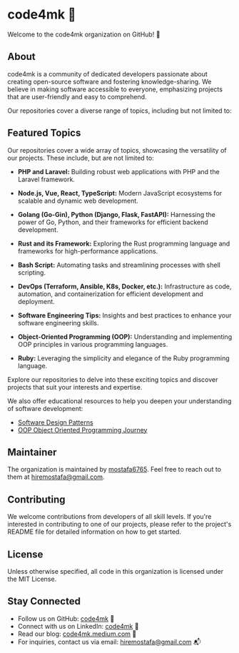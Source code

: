 # code4mk 🚀

Welcome to the code4mk organization on GitHub! 🌟

## About

code4mk is a community of dedicated developers passionate about creating open-source software and fostering knowledge-sharing. We believe in making software accessible to everyone, emphasizing projects that are user-friendly and easy to comprehend.

Our repositories cover a diverse range of topics, including but not limited to:

## Featured Topics

Our repositories cover a wide array of topics, showcasing the versatility of our projects. These include, but are not limited to:

- **PHP and Laravel:** Building robust web applications with PHP and the Laravel framework.

- **Node.js, Vue, React, TypeScript:** Modern JavaScript ecosystems for scalable and dynamic web development.

- **Golang (Go-Gin), Python (Django, Flask, FastAPI):** Harnessing the power of Go, Python, and their frameworks for efficient backend development.

- **Rust and its Framework:** Exploring the Rust programming language and frameworks for high-performance applications.

- **Bash Script:** Automating tasks and streamlining processes with shell scripting.

- **DevOps (Terraform, Ansible, K8s, Docker, etc.):** Infrastructure as code, automation, and containerization for efficient development and deployment.

- **Software Engineering Tips:** Insights and best practices to enhance your software engineering skills.

- **Object-Oriented Programming (OOP):** Understanding and implementing OOP principles in various programming languages.

- **Ruby:** Leveraging the simplicity and elegance of the Ruby programming language.

Explore our repositories to delve into these exciting topics and discover projects that suit your interests and expertise.


We also offer educational resources to help you deepen your understanding of software development:

- [Software Design Patterns](https://github.com/code4mk/software-design-pattern)
- [OOP Object Oriented Programming Journey](https://github.com/code4mk/oop-object-oriented-oop-journey)

## Maintainer

The organization is maintained by [mostafa6765](https://github.com/mostafa6765). Feel free to reach out to them at [hiremostafa@gmail.com](mailto:hiremostafa@gmail.com).

## Contributing

We welcome contributions from developers of all skill levels. If you're interested in contributing to one of our projects, please refer to the project's README file for detailed information on how to get started.

## License

Unless otherwise specified, all code in this organization is licensed under the MIT License.

## Stay Connected

- Follow us on GitHub: [code4mk](https://github.com/code4mk) 🚀
- Connect with us on LinkedIn: [code4mk](https://www.linkedin.com/in/code4mk/) 👥
- Read our blog: [code4mk.medium.com](https://code4mk.medium.com) 📝
- For inquiries, contact us via email: [hiremostafa@gmail.com](mailto:hiremostafa@gmail.com) 📬


